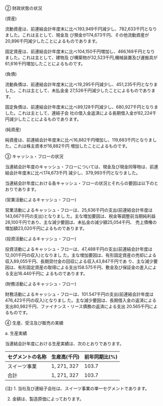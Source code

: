 ② 財政状態の状況

(資産)

流動資産は、前連結会計年度末に比べ193,949千円減少し、782,633千円となりました。これは主として、現金及 び預金が174,673千円、その他流動資産が20,896千円減少したことによるものであります。

固定資産は、前連結会計年度末に比べ104,150千円増加し、466,168千円となりました。これは主として、建物及 び構築物が32,523千円,機械装置及び運搬具が61,616千円増加したことによるものです。

(負債)

流動負債は、前連結会計年度末に比べ19,295千円減少し、451,235千円となりました。これは主として、未払金金 27,526千円減少したことによるものであります。

固定負債は、前連結会計年度末に比べ89,128千円減少し、680,927千円となりました。これは主として、連結子会 社の借入金返済による長期借入金が82,224千円減少したことによるものであります。

(純資産)

純資産は、前連結会計年度末に比べ16,882千円増加し、119,683千円となりました。これは株主資本が16,882千円 増加したことによるものです。

③ キャッシュ・フローの状況

当連結会計年度のキャッシュ・フローについては、現金及び現金同等物は、前連結会計年度末に比べ174,673千円 減少し、379,993千円となりました。

当連結会計年度における各キャッシュ・フローの状況とそれらの要因は以下のとおりであります。

(営業活動によるキャッシュ・フロー)

営業活動によるキャッシュ・フローは、25,636千円の支出(前連結会計年度は143,667千円の支出)となりまし た。主な増加要因は、税金等調整前当期純利益26,100千円であり、主な減少要因は、未払金の減少額25,054千円、 売上債権の増加額23,020千円によるものであります。

(投資活動によるキャッシュ・フロー)

投資活動によるキャッシュ・フローは、47,488千円の支出(前連結会計年度は12,001千円の収入)となりまし た。主な増加要因は、有形固定資産の売却による収入89,055千円、長期貸付金の回収による収入43,847千円であ り、主な減少要因は、有形固定資産の取得による支出158.575千円、敷金及び保証金の差入による支出16.440千円に よるものであります。

(財務活動によるキャッシュ・フロー)

財務活動によるキャッシュ・フローは、101.547千円の支出(前連結会計年度は476,423千円の収入)となりまし た。主な減少要因は、長期借入金の返済による支出80,982千円、ファイナンス・リース債務の返済による支出 20.565千円によるものです。

④ 生産、受注及び販売の実績

a. 生産実績

当連結会計年度における生産実績は、次のとおりであります。

| セグメントの名称 | 生産高(千円)     | 前年同期比(%) |
|----------|-------------|----------|
| スイーツ事業   | 1, 271, 327 | 103.7    |
| 合計       | 1, 271, 327 | 103.7    |

(注) 1. 当社及び連結子会社は、スイーツ事業の単一セグメントであります。

2. 金額は、製造原価によっております。